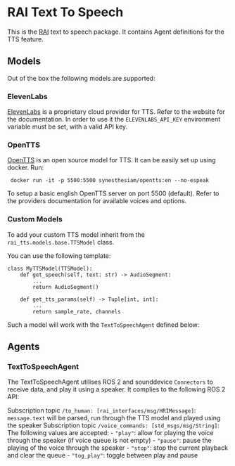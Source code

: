 # RAI Text To Speech

This is the [RAI](https://github.com/RobotecAI/rai) text to speech package.
It contains Agent definitions for the TTS feature.

## Models

Out of the box the following models are supported:

### ElevenLabs

[ElevenLabs](https://elevenlabs.io/) is a proprietary cloud provider for TTS. Refer to the website for the documentation.
In order to use it the `ELEVENLABS_API_KEY` environment variable must be set, with a valid API key.

### OpenTTS

[OpenTTS](https://github.com/synesthesiam/opentts) is an open source model for TTS.
It can be easily set up using docker. Run:

```
 docker run -it -p 5500:5500 synesthesiam/opentts:en --no-espeak
```

To setup a basic english OpenTTS server on port 5500 (default).
Refer to the providers documentation for available voices and options.

### Custom Models

To add your custom TTS model inherit from the `rai_tts.models.base.TTSModel` class.

You can use the following template:

```
class MyTTSModel(TTSModel):
    def get_speech(self, text: str) -> AudioSegment:
        ...
        return AudioSegment()

    def get_tts_params(self) -> Tuple[int, int]:
        ...
        return sample_rate, channels

```

Such a model will work with the `TextToSpeechAgent` defined below:

## Agents

### TextToSpeechAgent

The TextToSpeechAgent utilises ROS 2 and sounddevice `Connectors` to receive data, and play it using a speaker.
It complies to the following ROS 2 API:

Subscription topic `/to_human: [rai_interfaces/msg/HRIMessage]`:
`message.text` will be parsed, run through the TTS model and played using the speaker
Subscription topic `/voice_commands: [std_msgs/msg/String]`:
The following values are accepted: - `"play"`: allow for playing the voice through the speaker (if voice queue is not empty) - `"pause"`: pause the playing of the voice through the speaker - `"stop"`: stop the current playback and clear the queue - `"tog_play"`: toggle between play and pause

